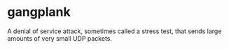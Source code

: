 gangplank
=========

A denial of service attack, sometimes called a stress test, that sends large amounts of very small UDP packets.

